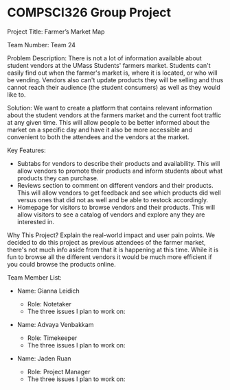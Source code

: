 # COMPSCI326 Group Project

Project Title: Farmer’s Market Map

Team Number: Team 24

Problem Description: There is not a lot of information available about student vendors at the UMass Students' farmers market. Students can't easily find out when the farmer's market is, where it is located, or who will be vending. Vendors also can't update products they will be selling and thus cannot reach their audience (the student consumers) as well as they would like to.  

Solution: We want to create a platform that contains relevant information about the student vendors at the farmers market and the current foot traffic at any given time. This will allow people to be better informed about the market on a specific day and have it also be more accessible and convenient to both the attendees and the vendors at the market.


Key Features:
- Subtabs for vendors to describe their products and availability. This will allow vendors to promote their products and inform students about what products they can purchase.
- Reviews section to comment on different vendors and their products. This will allow vendors to get feedback and see which products did well versus ones that did not as well and be able to restock accordingly.
- Homepage for visitors to browse vendors and their products. This will allow visitors to see a catalog of vendors and explore any they are interested in.

Why This Project? Explain the real-world impact and user pain points. We decided to do this project as previous attendees of the farmer market, there's not much info aside from that it is happening at this time. While it is fun to browse all the different vendors it would be much more efficient if you could browse the products online.

Team Member List:

- Name: Gianna Leidich
  - Role: Notetaker
  - The three issues I plan to work on:


- Name: Advaya Venbakkam
  - Role: Timekeeper
  - The three issues I plan to work on:
    
- Name: Jaden Ruan
  - Role: Project Manager
  - The three issues I plan to work on:
